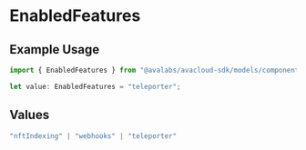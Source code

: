 # EnabledFeatures

## Example Usage

```typescript
import { EnabledFeatures } from "@avalabs/avacloud-sdk/models/components";

let value: EnabledFeatures = "teleporter";
```

## Values

```typescript
"nftIndexing" | "webhooks" | "teleporter"
```